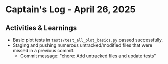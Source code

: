 # Captain's Log - April 26, 2025

## Activities & Learnings

- Basic plot tests in `tests/test_all_plot_basics.py` passed successfully.
- Staging and pushing numerous untracked/modified files that were missed in a previous commit.
  - Commit message: "chore: Add untracked files and update tests" 
